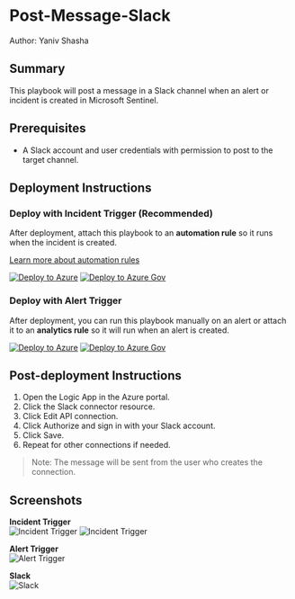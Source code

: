 # Post-Message-Slack

Author: Yaniv Shasha

## Summary
This playbook will post a message in a Slack channel when an alert or incident is created in Microsoft Sentinel.

## Prerequisites
- A Slack account and user credentials with permission to post to the target channel.

## Deployment Instructions

### Deploy with Incident Trigger (Recommended)
After deployment, attach this playbook to an **automation rule** so it runs when the incident is created.

[Learn more about automation rules](https://docs.microsoft.com/azure/sentinel/automate-incident-handling-with-automation-rules#creating-and-managing-automation-rules)

[![Deploy to Azure](https://aka.ms/deploytoazurebutton)](https://portal.azure.com/#create/Microsoft.Template/uri/https%3A%2F%2Fraw.githubusercontent.com%2FAzure%2FAzure-Sentinel%2Fmaster%2FSolutions%2FSentinelSOARessentials%2FPlaybooks%2FPost-Message-Slack%2Fincident-trigger%2Fazuredeploy.json)
[![Deploy to Azure Gov](https://aka.ms/deploytoazuregovbutton)](https://portal.azure.us/#create/Microsoft.Template/uri/https%3A%2F%2Fraw.githubusercontent.com%2FAzure%2FAzure-Sentinel%2Fmaster%2FSolutions%2FSentinelSOARessentials%2FPlaybooks%2FPost-Message-Slack%2Fincident-trigger%2Fazuredeploy.json)

### Deploy with Alert Trigger
After deployment, you can run this playbook manually on an alert or attach it to an **analytics rule** so it will run when an alert is created.

[![Deploy to Azure](https://aka.ms/deploytoazurebutton)](https://portal.azure.com/#create/Microsoft.Template/uri/https%3A%2F%2Fraw.githubusercontent.com%2FAzure%2FAzure-Sentinel%2Fmaster%2FSolutions%2FSentinelSOARessentials%2FPlaybooks%2FPost-Message-Slack%2Falert-trigger%2Fazuredeploy.json)
[![Deploy to Azure Gov](https://aka.ms/deploytoazuregovbutton)](https://portal.azure.us/#create/Microsoft.Template/uri/https%3A%2F%2Fraw.githubusercontent.com%2FAzure%2FAzure-Sentinel%2Fmaster%2FSolutions%2FSentinelSOARessentials%2FPlaybooks%2FPost-Message-Slack%2Falert-trigger%2Fazuredeploy.json)

## Post-deployment Instructions

1. Open the Logic App in the Azure portal.
2. Click the Slack connector resource.
3. Click Edit API connection.
4. Click Authorize and sign in with your Slack account.
5. Click Save.
6. Repeat for other connections if needed.

> Note: The message will be sent from the user who creates the connection.

## Screenshots

**Incident Trigger**<br>
![Incident Trigger](./incident-trigger/images/designerLight.png)
![Incident Trigger](./incident-trigger/images/designerDark.png)

**Alert Trigger**<br>
![Alert Trigger](./alert-trigger/images/designerAlertLight.png)

**Slack**<br>
![Slack](./images/slackLight.png)